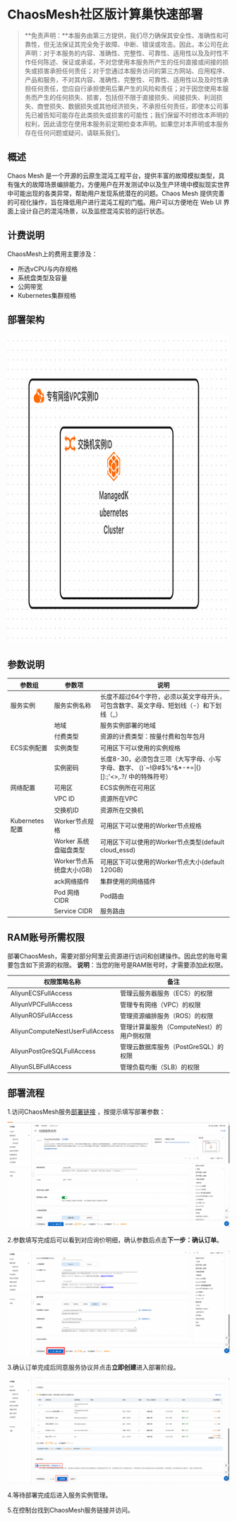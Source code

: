 # ChaosMesh社区版计算巢快速部署

>**免责声明：**本服务由第三方提供，我们尽力确保其安全性、准确性和可靠性，但无法保证其完全免于故障、中断、错误或攻击。因此，本公司在此声明：对于本服务的内容、准确性、完整性、可靠性、适用性以及及时性不作任何陈述、保证或承诺，不对您使用本服务所产生的任何直接或间接的损失或损害承担任何责任；对于您通过本服务访问的第三方网站、应用程序、产品和服务，不对其内容、准确性、完整性、可靠性、适用性以及及时性承担任何责任，您应自行承担使用后果产生的风险和责任；对于因您使用本服务而产生的任何损失、损害，包括但不限于直接损失、间接损失、利润损失、商誉损失、数据损失或其他经济损失，不承担任何责任，即使本公司事先已被告知可能存在此类损失或损害的可能性；我们保留不时修改本声明的权利，因此请您在使用本服务前定期检查本声明。如果您对本声明或本服务存在任何问题或疑问，请联系我们。

## 概述

Chaos Mesh 是一个开源的云原生混沌工程平台，提供丰富的故障模拟类型，具有强大的故障场景编排能力，方便用户在开发测试中以及生产环境中模拟现实世界中可能出现的各类异常，帮助用户发现系统潜在的问题。Chaos Mesh 提供完善的可视化操作，旨在降低用户进行混沌工程的门槛。用户可以方便地在 Web UI 界面上设计自己的混沌场景，以及监控混沌实验的运行状态。

## 计费说明

ChaosMesh上的费用主要涉及：

- 所选vCPU与内存规格
- 系统盘类型及容量
- 公网带宽
- Kubernetes集群规格

## 部署架构

<img src="1.png" width="1500" height="700" align="bottom"/>

## 参数说明

| 参数组                       | 参数项                        | 说明                                                                                           |
|---------------------------|----------------------------|----------------------------------------------------------------------------------------------|
| 服务实例                      | 服务实例名称                     | 长度不超过64个字符，必须以英文字母开头，可包含数字、英文字母、短划线（-）和下划线（_）                                                |
|                           | 地域                         | 服务实例部署的地域                                                                                    |
|                           | 付费类型                       | 资源的计费类型：按量付费和包年包月                                                                            |
| ECS实例配置                   | 实例类型                       | 可用区下可以使用的实例规格                                                                                |
|                           | 实例密码                       | 长度8-30，必须包含三项（大写字母、小写字母、数字、 ()`~!@#$%^&*-+=&#124;{}[]:;'<>,.?/ 中的特殊符号）                       |
| 网络配置                      | 可用区                        | ECS实例所在可用区                                                                                   |
|                           | VPC ID                     | 资源所在VPC                                                                                      |
|                           | 交换机ID                      | 资源所在交换机                                                                                      |
| Kubernetes配置              | Worker节点规格                 | 可用区下可以使用的Worker节点规格                                                                          |
|                           | Worker 系统盘磁盘类型             | 可用区下可以使用的Worker节点类型(default cloud_essd)                                                      |
|                           | Worker节点系统盘大小(GB)          | 可用区下可以使用的Worker节点大小(default 120GB)                                                           |
|                           | ack网络插件                    | 集群使用的网络插件                                                                                    |
|                           | Pod 网络 CIDR                | Pod路由                                                                                        |
|                           | Service CIDR               | 服务路由                                                                                         |

## RAM账号所需权限

部署ChaosMesh，需要对部分阿里云资源进行访问和创建操作。因此您的账号需要包含如下资源的权限。
  **说明**：当您的账号是RAM账号时，才需要添加此权限。

| 权限策略名称                          | 备注                                 |
|---------------------------------|------------------------------------|
| AliyunECSFullAccess             | 管理云服务器服务（ECS）的权限                   |
| AliyunVPCFullAccess             | 管理专有网络（VPC）的权限                     |
| AliyunROSFullAccess             | 管理资源编排服务（ROS）的权限                   |
| AliyunComputeNestUserFullAccess | 管理计算巢服务（ComputeNest）的用户侧权限         |
| AliyunPostGreSQLFullAccess      | 管理云数据库服务（PostGreSQL）的权限            |
| AliyunSLBFullAccess             | 管理负载均衡（SLB）的权限                     |

## 部署流程

1.访问ChaosMesh服务[部署链接](https://computenest.console.aliyun.com/service/instance/create/cn-hangzhou?spm=5176.24779694.0.0.10534d225pphXg&type=user&ServiceId=service-a043bb3df70144058a67&ServiceVersion=1)
，按提示填写部署参数：

![image.png](2.png)

2.参数填写完成后可以看到对应询价明细，确认参数后点击**下一步：确认订单**。

![image.png](3.png)

3.确认订单完成后同意服务协议并点击**立即创建**进入部署阶段。

![image.png](4.png)

4.等待部署完成后进入服务实例管理。

5.在控制台找到ChaosMesh服务链接并访问。
